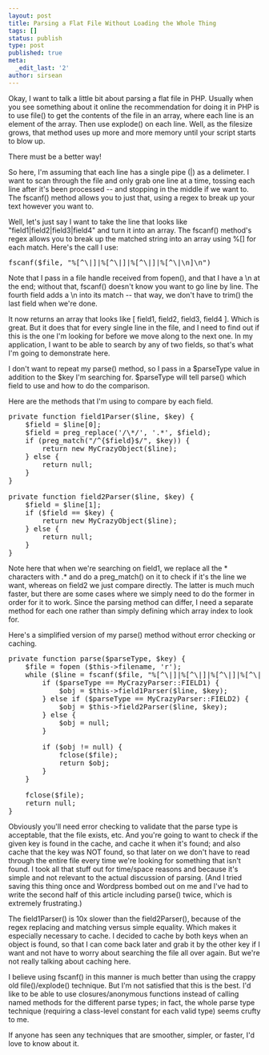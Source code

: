 ```yaml
---
layout: post
title: Parsing a Flat File Without Loading the Whole Thing
tags: []
status: publish
type: post
published: true
meta:
  _edit_last: '2'
author: sirsean
---
```

Okay, I want to talk a little bit about parsing a flat file in PHP. Usually when you see something about it online the recommendation for doing it in PHP is to use file() to get the contents of the file in an array, where each line is an element of the array. Then use explode() on each line. Well, as the filesize grows, that method uses up more and more memory until your script starts to blow up.

There must be a better way!

So here, I'm assuming that each line has a single pipe (|) as a delimeter. I want to scan through the file and only grab one line at a time, tossing each line after it's been processed -- and stopping in the middle if we want to. The fscanf() method allows you to just that, using a regex to break up your text however you want to.

Well, let's just say I want to take the line that looks like "field1|field2|field3|field4" and turn it into an array. The fscanf() method's regex allows you to break up the matched string into an array using %[] for each match. Here's the call I use:
<pre>fscanf($file, "%[^\|]|%[^\|]|%[^\|]|%[^\|\n]\n")</pre>
Note that I pass in a file handle received from fopen(), and that I have a \n at the end; without that, fscanf() doesn't know you want to go line by line. The fourth field adds a \n into its match -- that way, we don't have to trim() the last field when we're done.

It now returns an array that looks like [ field1, field2, field3, field4 ]. Which is great. But it does that for every single line in the file, and I need to find out if this is the one I'm looking for before we move along to the next one. In my application, I want to be able to search by any of two fields, so that's what I'm going to demonstrate here.

I don't want to repeat my parse() method, so I pass in a $parseType value in addition to the $key I'm searching for. $parseType will tell parse() which field to use and how to do the comparison.

Here are the methods that I'm using to compare by each field.
<pre>private function field1Parser($line, $key) {
    $field = $line[0];
    $field = preg_replace('/\*/', '.*', $field);
    if (preg_match("/^{$field}$/", $key)) {
        return new MyCrazyObject($line);
    } else {
        return null;
    }
}

private function field2Parser($line, $key) {
    $field = $line[1];
    if ($field == $key) {
        return new MyCrazyObject($line);
    } else {
        return null;
    }
}</pre>
Note here that when we're searching on field1, we replace all the * characters with .* and do a preg_match() on it to check if it's the line we want, whereas on field2 we just compare directly. The latter is much much faster, but there are some cases where we simply need to do the former in order for it to work. Since the parsing method can differ, I need a separate method for each one rather than simply defining which array index to look for.

Here's a simplified version of my parse() method without error checking or caching.
<pre>private function parse($parseType, $key) {
    $file = fopen ($this-&gt;filename, 'r');
    while ($line = fscanf($file, "%[^\|]|%[^\|]|%[^\|]|%[^\|\n]\n")) {
        if ($parseType == MyCrazyParser::FIELD1) {
            $obj = $this-&gt;field1Parser($line, $key);
        } else if ($parseType == MyCrazyParser::FIELD2) {
            $obj = $this-&gt;field2Parser($line, $key);
        } else {
            $obj = null;
        }

        if ($obj != null) {
            fclose($file);
            return $obj;
        }
    }

    fclose($file);
    return null;
}</pre>
Obviously you'll need error checking to validate that the parse type is acceptable, that the file exists, etc. And you're going to want to check if the given key is found in the cache, and cache it when it's found; and also cache that the key was NOT found, so that later on we don't have to read through the entire file every time we're looking for something that isn't found. I took all that stuff out for time/space reasons and because it's simple and not relevant to the actual discussion of parsing. (And I tried saving this thing once and Wordpress bombed out on me and I've had to write the second half of this article including parse() twice, which is extremely frustrating.)

The field1Parser() is 10x slower than the field2Parser(), because of the regex replacing and matching versus simple equality. Which makes it especially necessary to cache. I decided to cache by both keys when an object is found, so that I can come back later and grab it by the other key if I want and not have to worry about searching the file all over again. But we're not really talking about caching here.

I believe using fscanf() in this manner is much better than using the crappy old file()/explode() technique. But I'm not satisfied that this is the best. I'd like to be able to use closures/anonymous functions instead of calling named methods for the different parse types; in fact, the whole parse type technique (requiring a class-level constant for each valid type) seems crufty to me.

If anyone has seen any techniques that are smoother, simpler, or faster, I'd love to know about it.
